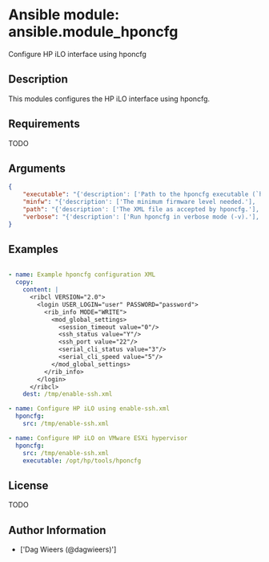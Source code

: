 # Ansible module: ansible.module_hponcfg


Configure HP iLO interface using hponcfg

## Description

This modules configures the HP iLO interface using hponcfg.

## Requirements

TODO

## Arguments

``` json
{
    "executable": "{'description': ['Path to the hponcfg executable (`hponcfg` which uses $PATH).'], 'default': 'hponcfg', 'version_added': '2.4'}",
    "minfw": "{'description': ['The minimum firmware level needed.'], 'required': False}",
    "path": "{'description': ['The XML file as accepted by hponcfg.'], 'required': True, 'aliases': ['src']}",
    "verbose": "{'description': ['Run hponcfg in verbose mode (-v).'], 'default': False, 'type': 'bool', 'version_added': '2.4'}",
}
```

## Examples


``` yaml

- name: Example hponcfg configuration XML
  copy:
    content: |
      <ribcl VERSION="2.0">
        <login USER_LOGIN="user" PASSWORD="password">
          <rib_info MODE="WRITE">
            <mod_global_settings>
              <session_timeout value="0"/>
              <ssh_status value="Y"/>
              <ssh_port value="22"/>
              <serial_cli_status value="3"/>
              <serial_cli_speed value="5"/>
            </mod_global_settings>
          </rib_info>
        </login>
      </ribcl>
    dest: /tmp/enable-ssh.xml

- name: Configure HP iLO using enable-ssh.xml
  hponcfg:
    src: /tmp/enable-ssh.xml

- name: Configure HP iLO on VMware ESXi hypervisor
  hponcfg:
    src: /tmp/enable-ssh.xml
    executable: /opt/hp/tools/hponcfg

```

## License

TODO

## Author Information
  - ['Dag Wieers (@dagwieers)']
